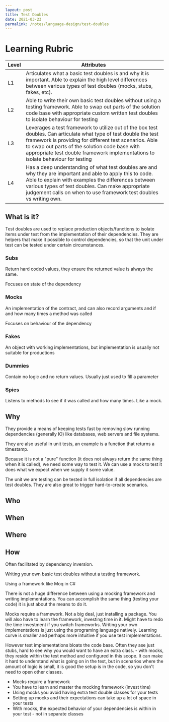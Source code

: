 ```yaml
---
layout: post
title: Test Doubles
date: 2021-03-23
permalink: /notes/language-design/test-doubles
---
```


# Learning Rubric

| Level | Attributes |
| ----- | ---------- |
| L1	| Articulates what a basic test doubles is and why it is important. Able to explain the high level differences between various types of test doubles (mocks, stubs, fakes, etc). |
| L2	| Able to write their own basic test doubles without using a testing framework. Able to swap out parts of the solution code base with appropriate custom written test doubles to isolate behaviour for testing |
| L3	| Leverages a test framework to utilize out of the box test doubles. Can articulate what type of test double the test framework is providing for different test scenarios. Able to swap out parts of the solution code base with appropriate test double framework implementations to isolate behaviour for testing |
| L4	| Has a deep understanding of what test doubles are and why they are important and able to apply this to code. Able to explain with examples the differences between various types of test doubles. Can make appropriate judgement calls on when to use framework test doubles vs writing own. |

## What is it?

Test doubles are used to replace production objects/functions to isolate items under test from the implementation of their dependencies.
They are helpers that make it possible to control dependencies, so that the unit under test can be tested under certain circumstances.

### Subs
Return hard coded values, they ensure the returned value is always the same.

Focuses on state of the dependency

### Mocks
An implementation of the contract, and can also record arguments and if and how many times a method was called

Focuses on behaviour of the dependency

### Fakes
An object with working implementations, but implementation is usually not suitable for productions

### Dummies
Contain no logic and no return values. Usually just used to fill a parameter

### Spies
Listens to methods to see if it was called and how many times. Like a mock.

## Why

They provide a means of keeping tests fast by removing slow running dependencies (generally IO) like databases, web servers and file systems.

They are also useful in unit tests, an example is a function that returns a timestamp.

Because it is not a "pure" function (it does not always return the same thing when it is called), we need some way to test it. We can use a mock to test it does what we expect when we supply it some value.

The unit we are testing can be tested in full isolation if all dependencies are test doubles.
They are also great to trigger hard-to-create scenarios.

## Who

## When

## Where

## How

Often facilitated by dependency inversion.

Writing your own basic test doubles without a testing framework.

Using a framework like Moq in C#

There is not a huge difference between using a mocking framework and writing implementations. You can accomplish the same thing (testing your code) it is just about the means to do it.

Mocks require a framework. Not a big deal, just installing a package. You will also have to learn the framework, investing time in it. Might have to redo the time investment if you switch frameworks. Writing your own implementations is just using the programing language natively. Learning curve is smaller and perhaps more intuitive if you use test implementations.

However test implementations bloats the code base. Often they ase just stubs, hard to see why you would want to have an extra class. - with mocks, they reside within the test method and configured in this scope. It can make it hard to understand what is going on in the test, but in scenarios where the amount of logic is small, it is good the setup is in the code, so you don't need to open other classes.


-    Mocks require a framework
-    You have to learn and master the mocking framework (invest time)
-    Using mocks you avoid having extra test double classes for your tests
-    Setting up mocks and their expectations can take up a lot of space in your tests
-    With mocks, the expected behavior of your dependencies is within in your test - not in separate classes
